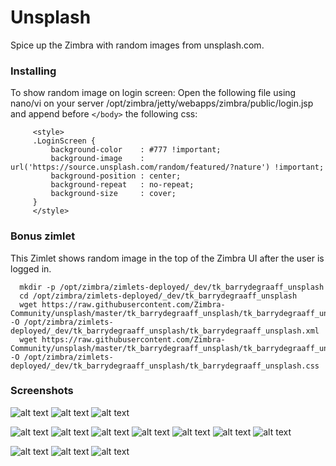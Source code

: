 # Unsplash
Spice up the Zimbra with random images from unsplash.com.

### Installing
To show random image on login screen: Open the following file using nano/vi on your server /opt/zimbra/jetty/webapps/zimbra/public/login.jsp and append before `</body>` the following css:

         <style>
         .LoginScreen {
             background-color    : #777 !important;
             background-image    : url('https://source.unsplash.com/random/featured/?nature') !important;
             background-position : center;
             background-repeat   : no-repeat;
             background-size     : cover;
         }
         </style>

### Bonus zimlet
This Zimlet shows random image in the top of the Zimbra UI after the user is logged in.

      mkdir -p /opt/zimbra/zimlets-deployed/_dev/tk_barrydegraaff_unsplash
      cd /opt/zimbra/zimlets-deployed/_dev/tk_barrydegraaff_unsplash
      wget https://raw.githubusercontent.com/Zimbra-Community/unsplash/master/tk_barrydegraaff_unsplash/tk_barrydegraaff_unsplash.xml -O /opt/zimbra/zimlets-deployed/_dev/tk_barrydegraaff_unsplash/tk_barrydegraaff_unsplash.xml
      wget https://raw.githubusercontent.com/Zimbra-Community/unsplash/master/tk_barrydegraaff_unsplash/tk_barrydegraaff_unsplash.css -O /opt/zimbra/zimlets-deployed/_dev/tk_barrydegraaff_unsplash/tk_barrydegraaff_unsplash.css


### Screenshots

![alt text](https://github.com/Zimbra-Community/unsplash/raw/master/2021-02-21-184250_1920x1080_scrot.png)
![alt text](https://github.com/Zimbra-Community/unsplash/raw/master/2021-02-21-184312_1920x1080_scrot.png)
![alt text](https://github.com/Zimbra-Community/unsplash/raw/master/2021-02-21-184333_1920x1080_scrot.png)

![alt text](https://github.com/Zimbra-Community/unsplash/raw/master/2019-05-29-095906_1920x1080_scrot.png)
![alt text](https://github.com/Zimbra-Community/unsplash/raw/master/2019-05-29-095919_1920x1080_scrot.png)
![alt text](https://github.com/Zimbra-Community/unsplash/raw/master/2019-05-29-095926_1920x1080_scrot.png)
![alt text](https://github.com/Zimbra-Community/unsplash/raw/master/2019-05-29-095929_1920x1080_scrot.png)
![alt text](https://github.com/Zimbra-Community/unsplash/raw/master/2019-05-29-095933_1920x1080_scrot.png)
![alt text](https://github.com/Zimbra-Community/unsplash/raw/master/2019-05-29-100014_1920x1080_scrot.png)
![alt text](https://github.com/Zimbra-Community/unsplash/raw/master/2019-05-29-100026_1920x1080_scrot.png)


![alt text](https://github.com/Zimbra-Community/unsplash/raw/master//2019-05-29-103548_1920x1080_scrot.png)
![alt text](https://github.com/Zimbra-Community/unsplash/raw/master//2019-05-29-103558_1920x1080_scrot.png)
![alt text](https://github.com/Zimbra-Community/unsplash/raw/master//2019-05-29-103606_1920x1080_scrot.png)
